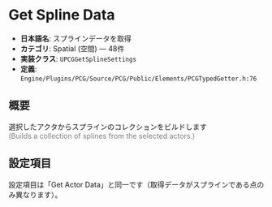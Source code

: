 # Get Spline Data

- **日本語名**: スプラインデータを取得
- **カテゴリ**: Spatial (空間) — 48件
- **実装クラス**: `UPCGGetSplineSettings`
- **定義**: `Engine/Plugins/PCG/Source/PCG/Public/Elements/PCGTypedGetter.h:76`

## 概要

選択したアクタからスプラインのコレクションをビルドします<br><span style='color:gray'>(Builds a collection of splines from the selected actors.)</span>

## 設定項目


設定項目は「Get Actor Data」と同一です（取得データがスプラインである点のみ異なります）。
